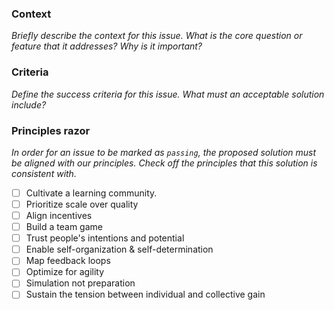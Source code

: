 ### Context
_Briefly describe the context for this issue. What is the core question or feature that it addresses? Why is it important?_

### Criteria
_Define the success criteria for this issue. What must an acceptable solution include?_

### Principles razor
_In order for an issue to be marked as `passing`, the proposed solution must be aligned with our principles. Check off the principles that this solution is consistent with._

- [ ] Cultivate a learning community.
- [ ] Prioritize scale over quality
- [ ] Align incentives
- [ ] Build a team game
- [ ] Trust people's intentions and potential
- [ ] Enable self-organization & self-determination
- [ ] Map feedback loops
- [ ] Optimize for agility
- [ ] Simulation not preparation
- [ ] Sustain the tension between individual and collective gain
